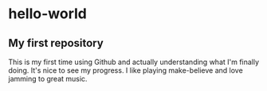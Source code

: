 # hello-world
My first repository
----

This is my first time using Github and actually understanding what I'm finally doing. It's nice to see my progress. 
I like playing make-believe and love jamming to great music. 
